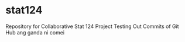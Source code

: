# stat124
Repository for Collaborative Stat 124 Project Testing Out Commits of Git Hub
ang ganda ni comei 
